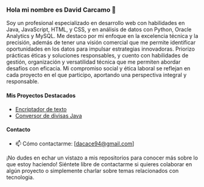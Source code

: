 ### Hola mi nombre es David Carcamo 👋

Soy un profesional especializado en desarrollo web con habilidades en Java, JavaScript, HTML, y CSS, y en análisis de datos con Python, Oracle Analytics y MySQL. Me destaco por mi enfoque en la excelencia técnica y la precisión, además de tener una visión comercial que me permite identificar oportunidades en los datos para impulsar estrategias innovadoras. Priorizo prácticas éticas y soluciones responsables, y cuento con habilidades de gestión, organización y versatilidad técnica que me permiten abordar desafíos con eficacia. Mi compromiso social y ética laboral se reflejan en cada proyecto en el que participo, aportando una perspectiva integral y responsable.

#### Mis Proyectos Destacados

- [Encriptador de texto](https://github.com/davidcarcamoc/Encryption.git)
- [Conversor de divisas Java](https://github.com/davidcarcamoc/coversor_chalengue.git)
  

#### Contacto

- 📫 Cómo contactarme: [dacace94@gmail.com]

¡No dudes en echar un vistazo a mis repositorios para conocer más sobre lo que estoy haciendo! Siéntete libre de contactarme si quieres colaborar en algún proyecto o simplemente charlar sobre temas relacionados con tecnologia.
